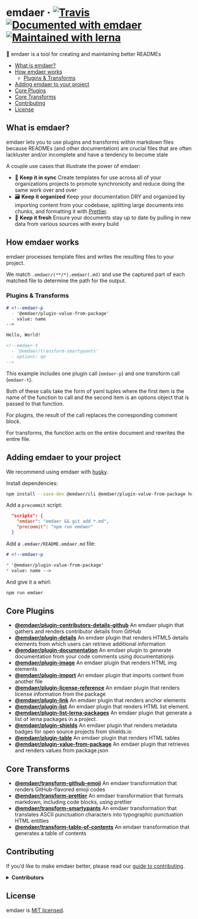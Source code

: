 <!--
  This file was generated by emdaer

  Its template can be found at .emdaer/README.emdaer.md
-->

# emdaer · [![Travis](https://img.shields.io/travis/emdaer/emdaer.svg?style=flat-square)](https://travis-ci.org/emdaer/emdaer/) [![Documented with emdaer](https://img.shields.io/badge/📓-documented%20with%20emdaer-F06632.svg?style=flat-square)](https://github.com/emdaer/emdaer) [![Maintained with lerna](https://img.shields.io/badge/🐉-maintained%20with%20lerna-cc00ff.svg?style=flat-square)](https://lernajs.io/)

📓 emdaer is a tool for creating and maintaining better READMEs

<!-- toc -->

- [What is emdaer?](#what-is-emdaer)
- [How emdaer works](#how-emdaer-works)
  * [Plugins & Transforms](#plugins--transforms)
- [Adding emdaer to your project](#adding-emdaer-to-your-project)
- [Core Plugins](#core-plugins)
- [Core Transforms](#core-transforms)
- [Contributing](#contributing)
- [License](#license)

<!-- tocstop -->

## What is emdaer?

emdaer lets you to use plugins and transforms within markdown files because
READMEs (and other documentation) are crucial files that are often lackluster
and/or incomplete and have a tendency to become stale

A couple use cases that illustrate the power of emdaer:

* 🤝 **Keep it in sync** Create templates for use across all of your
  organizations projects to promote synchronicity and reduce doing the same work
  over and over
* 🗃 **Keep it organized** Keep your documentation DRY and organized by importing
  content from your codebase, splitting large documents into chunks, and
  formatting it with [Prettier](https://github.com/prettier/prettier).
* 🍋 **Keep it fresh** Ensure your documents stay up to date by pulling in new
  data from various sources with every build

## How emdaer works

emdaer processes template files and writes the resulting files to your project.

We match `.emdaer/(**/*).emdaer(.md)` and use the captured part of each matched
file to determine the path for the output.

### Plugins & Transforms

<!-- prettier-ignore -->
```md
# <!--emdaer-p
  - '@emdaer/plugin-value-from-package'
  - value: name
-->

Hello, World!

<!--emdaer-t
  - '@emdaer/transform-smartypants'
  - options: qe
-->
```

This example includes one plugin call (`emdaer-p`) and one transform call
(`emdaer-t`).

Both of these calls take the form of yaml tuples where the first item is the
name of the function to call and the second item is an options object that is
passed to that function.

For plugins, the result of the call replaces the corresponding comment block.

For transforms, the function acts on the entire document and rewrites the entire
file.

## Adding emdaer to your project

We recommend using emdaer with [husky](https://github.com/typicode/husky).

Install dependencies:

```sh
npm install --save-dev @emdaer/cli @emdaer/plugin-value-from-package husky
```

Add a `precommit` script:

```json
  "scripts": {
    "emdaer": "emdaer && git add *.md",
    "precommit": "npm run emdaer"
  }
```

Add a `.emdaer/README.emdaer.md` file:

```md
# <!--emdaer-p

* '@emdaer/plugin-value-from-package'
* value: name -->
```

And give it a whirl:

```sh
npm run emdaer
```

## Core Plugins

* **[@emdaer/plugin-contributors-details-github](packages/plugin-contributors-details-github)**
  An emdaer plugin that gathers and renders contributor details from GitHub
* **[@emdaer/plugin-details](packages/plugin-details)** An emdaer plugin that
  renders HTML5 details elements from which users can retrieve additional
  information
* **[@emdaer/plugin-documentation](packages/plugin-documentation)** An emdaer
  plugin to generate documentation from your code comments using documentationjs
* **[@emdaer/plugin-image](packages/plugin-image)** An emdaer plugin that
  renders HTML img elements
* **[@emdaer/plugin-import](packages/plugin-import)** An emdaer plugin that
  imports content from another file
* **[@emdaer/plugin-license-reference](packages/plugin-license-reference)** An
  emdaer plugin that renders license information from the package
* **[@emdaer/plugin-link](packages/plugin-link)** An emdaer plugin that renders
  anchor elements
* **[@emdaer/plugin-list](packages/plugin-list)** An emdaer plugin that renders
  HTML list element.
* **[@emdaer/plugin-list-lerna-packages](packages/plugin-list-lerna-packages)**
  An emdaer plugin that generate a list of lerna packages in a project.
* **[@emdaer/plugin-shields](packages/plugin-shields)** An emdaer plugin that
  renders metadata badges for open source projects from shields.io
* **[@emdaer/plugin-table](packages/plugin-table)** An emdaer plugin that
  renders HTML tables
* **[@emdaer/plugin-value-from-package](packages/plugin-value-from-package)** An
  emdaer plugin that retrieves and renders values from package.json

## Core Transforms

* **[@emdaer/transform-github-emoji](packages/transform-github-emoji)** An
  emdaer transformation that renders GitHub-flavored emoji codes
* **[@emdaer/transform-prettier](packages/transform-prettier)** An emdaer
  transformation that formats markdown, including code blocks, using prettier
* **[@emdaer/transform-smartypants](packages/transform-smartypants)** An emdaer
  transformation that translates ASCII punctuation characters into typographic
  punctuation HTML entities
* **[@emdaer/transform-table-of-contents](packages/transform-table-of-contents)**
  An emdaer transformation that generates a table of contents

## Contributing

If you&#8217;d like to make emdaer better, please read our [guide to
contributing](./CONTRIBUTING.md).

<details>
<summary><strong>Contributors</strong></summary><br />
<a href="https://github.com/flipactual">
  <img align="left" src="https://avatars0.githubusercontent.com/u/1306968?s=24" />
</a>
<strong>Flip</strong>
<br /><br />
<a title="I build multi-channel publishing systems and web applications at @fourkitchens." href="https://github.com/infiniteluke">
  <img align="left" src="https://avatars0.githubusercontent.com/u/1127238?s=24" />
</a>
<strong>Luke Herrington</strong>
<br /><br />
<a title="Software architect with an interest in distributed systems and elegant solutions." href="https://github.com/elliotttf">
  <img align="left" src="https://avatars0.githubusercontent.com/u/447151?s=24" />
</a>
<strong>Elliott Foster</strong>
<br /><br />
<a href="https://github.com/thebruce">
  <img align="left" src="https://avatars0.githubusercontent.com/u/590058?s=24" />
</a>
<strong>David Diers</strong>
<br /><br />
<a href="https://github.com/fluxsauce">
  <img align="left" src="https://avatars0.githubusercontent.com/u/976391?s=24" />
</a>
<strong>Jon Peck</strong>
<br /><br />
</details>

## License

emdaer is [MIT licensed](./LICENSE).




